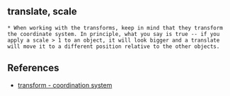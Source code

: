 ## translate, scale
    * When working with the transforms, keep in mind that they transform the coordinate system. In principle, what you say is true -- if you apply a scale > 1 to an object, it will look bigger and a translate will move it to a different position relative to the other objects.



## References
* [transform - coordination system ](https://stackoverflow.com/questions/10893004/d3-transform-scale-and-translate)
